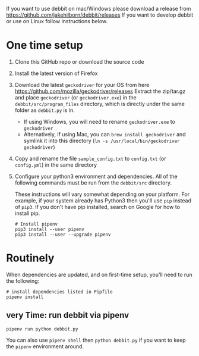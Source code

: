 If you want to use debbit on mac/Windows please download a release from https://github.com/jakehilborn/debbit/releases
If you want to develop debbit or use on Linux follow instructions below.

# One time setup
1. Clone this GitHub repo or download the source code
1. Install the latest version of Firefox
1. Download the latest `geckodriver` for your OS from here https://github.com/mozilla/geckodriver/releases
    Extract the zip/tar.gz and place `geckodriver` (or `geckodriver.exe`) in the `debbit/src/program_files` directory, which is directly under the same folder as `debbit.py` is in.
    - If using Windows, you will need to rename `geckodriver.exe` to `geckodriver`
    - Alternatively, if using Mac, you can `brew install geckodriver` and symlink it into this directory (`ln -s /usr/local/bin/geckodriver geckodriver`)
1. Copy and rename the file `sample_config.txt` to `config.txt` (or `config.yml`) in the same directory
1. Configure your python3 environment and dependencies. All of the following commands must be run from the `debbit/src` directory.

    These instructions will vary somewhat depending on your platform. For example,
    if your system already has Python3 then you'll use `pip` instead of `pip3`. If
    you don't have pip installed, search on Google for how to install pip.

    ```
    # Install pipenv
    pip3 install --user pipenv
    pip3 install --user --upgrade pipenv
    ```

# Routinely
When dependencies are updated, and on first-time setup, you'll need to run the following:

```
# install dependencies listed in Pipfile
pipenv install
```

## very Time: run debbit via pipenv

`pipenv run python debbit.py`

You can also use `pipenv shell` then `python debbit.py` if you want to keep the `pipenv` environment around. 
